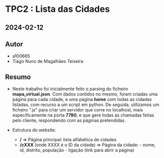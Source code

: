 # TPC2 : Lista das Cidades
## 2024-02-12

## Autor
- a100665
- Tiago Nuno de Magalhães Teixeira

## Resumo

- Neste trabalho foi inicialmente feito o parsing do ficheiro <b>mapa_virtual.json</b>. 
Com dados contidos no mesmo, foram criadas uma página para cada cidade, e uma página <b>home</b> com todas as cidades listadas, com recurso a um script em python.
De seguida, utilizamos um ficheiro ".js" para criar um servidor que corre no localhost, mais especificamente na porta <b>7780</b>, e que gere todas as chamadas feitas pelo cliente, respondendo com as páginas pretendidas.


- Estrutura do website:
    - <b>/</b> => Página principal: lista alfabética de cidades
    - <b>/cXXX</b> (onde XXXX é o ID da cidade) => Página da cidade:
            - nome, id, distrito, população
            - ligação (link para abrir a página)
        

